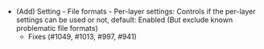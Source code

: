 - (Add) Setting - File formats - Per-layer settings: Controls if the per-layer settings can be used or not, default: Enabled (But exclude known problematic file formats)
  - Fixes (#1049, #1013, #997, #941)

